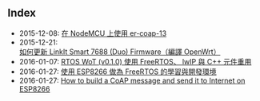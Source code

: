 
## Index

* 2015-12-08: [在 NodeMCU 上使用 er-coap-13](https://github.com/jollen/blog/issues/1)
* 2015-12-21: [如何更新 LinkIt Smart 7688 (Duo) Firmware（編譯 OpenWrt）](https://github.com/jollen/blog/issues/3)
* 2016-01-07: [RTOS WoT (v0.1.0) 使用 FreeRTOS、 lwIP 與 C++ 元件重用](https://github.com/jollen/blog/issues/7)
* 2016-01-27: [使用 ESP8266 做為 FreeRTOS 的學習與開發環境](https://github.com/jollen/blog/issues/8)
* 2016-01-27: [How to build a CoAP message and send it to Internet on ESP8266](https://github.com/jollen/blog/issues/2)
